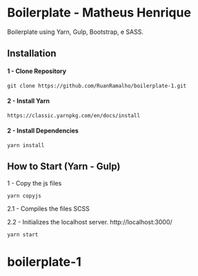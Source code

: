 # Boilerplate - Matheus Henrique

Boilerplate using Yarn, Gulp, Bootstrap, e SASS.

## Installation

#### 1 - Clone Repository

```
git clone https://github.com/RuanRamalho/boilerplate-1.git
```

#### 2 - Install Yarn

```
https://classic.yarnpkg.com/en/docs/install
```

#### 2 - Install Dependencies

```
yarn install
```

## How to Start (Yarn - Gulp)

1 - Copy the js files

```
yarn copyjs
```

2.1 - Compiles the files SCSS

2.2 - Initializes the localhost server.
http://localhost:3000/

```
yarn start
```

# boilerplate-1
